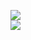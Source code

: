 [![](https://img.shields.io/badge/Made%20With-Github%20Spray-lightgrey.svg?style=for-the-badge&logo=github)](https://github.com/Annihil/github-spray#1013)  
[![](https://i.imgur.com/2DrTn0Z.gif)](https://github.com/Annihil/github-spray)
